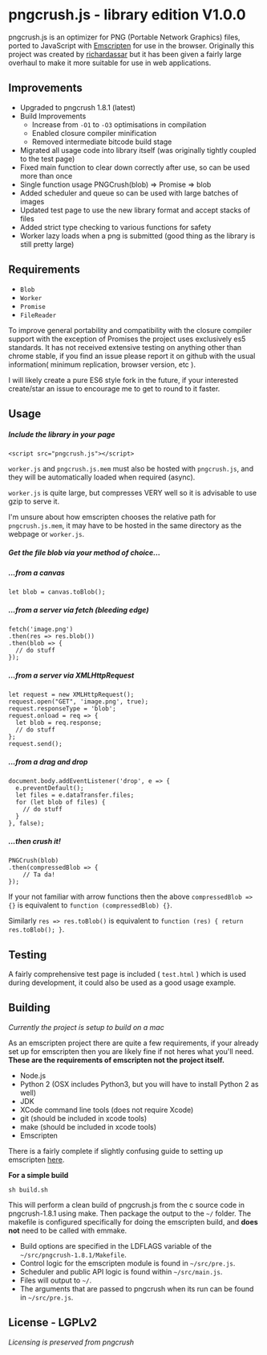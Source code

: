 # pngcrush.js - library edition V1.0.0

pngcrush.js is an optimizer for PNG (Portable Network Graphics) files, ported to JavaScript with [Emscripten](http://emscripten.org/) for use in the browser. Originally this project was created by [richardassar](http://github.com/richardassar) but it has been given a fairly large overhaul to make it more suitable for use in web applications.

## Improvements

- Upgraded to pngcrush 1.8.1 (latest)
- Build Improvements
	- Increase from `-O1` to `-O3` optimisations in compilation
	- Enabled closure compiler minification
	- Removed intermediate bitcode build stage
- Migrated all usage code into library itself (was originally tightly coupled to the test page)
- Fixed main function to clear down correctly after use, so can be used more than once
- Single function usage PNGCrush(blob) => Promise => blob
- Added scheduler and queue so can be used with large batches of images
- Updated test page to use the new library format and accept stacks of files
- Added strict type checking to various functions for safety
- Worker lazy loads when a png is submitted (good thing as the library is still pretty large)

## Requirements

- `Blob`
- `Worker`
- `Promise`
- `FileReader`

To improve general portability and compatibility with the closure compiler support with the exception of Promises the project uses exclusively es5 standards. It has not received extensive testing on anything other than chrome stable, if you find an issue please report it on github with the usual information( minimum replication, browser version, etc ).

I will likely create a pure ES6 style fork in the future, if your interested create/star an issue to encourage me to get to round to it faster.

## Usage
##### Include the library in your page
```
<script src="pngcrush.js"></script>
```
`worker.js` and `pngcrush.js.mem` must also be hosted with `pngcrush.js`, and they will be automatically loaded when required (async).

`worker.js` is quite large, but compresses VERY well so it is advisable to use gzip to serve it.

I'm unsure about how emscripten chooses the relative path for `pngcrush.js.mem`, it may have to be hosted in the same directory as the webpage or `worker.js`.
##### Get the file blob via your method of choice...

##### *...from a canvas*
```
let blob = canvas.toBlob();
```
##### *...from a server via fetch (bleeding edge)*
```
fetch('image.png')
.then(res => res.blob())
.then(blob => {
  // do stuff
});
```
##### *...from a server via XMLHttpRequest*
```
let request = new XMLHttpRequest();
request.open("GET", 'image.png', true);
request.responseType = 'blob';
request.onload = req => {
  let blob = req.response;
  // do stuff
};
request.send();
```
##### *...from a drag and drop*
```
document.body.addEventListener('drop', e => {
  e.preventDefault();
  let files = e.dataTransfer.files;
  for (let blob of files) {
    // do stuff
  }
}, false);
```
##### ...then crush it!
```
PNGCrush(blob)
.then(compressedBlob => {
	// Ta da!
});
```
If your not familiar with arrow functions then the above
`compressedBlob => {}` is equivalent to `function (compressedBlob) {}`.
	
Similarly `res => res.toBlob()` is equivalent to `function (res) { return res.toBlob(); }`.

## Testing

A fairly comprehensive test page is included ( `test.html` ) which is used during development, it could also be used as a good usage example.
 
## Building

*Currently the project is setup to build on a mac*

As an emscripten project there are quite a few requirements, if your already set up for emscripten then you are likely fine if not heres what you'll need. **These are the requirements of emscripten not the project itself.**

- Node.js
- Python 2 (OSX includes Python3, but you will have to install Python 2 as well)
- JDK
- XCode command line tools (does not require Xcode)
- git (should be included in xcode tools)
- make (should be included in xcode tools)
- Emscripten

There is a fairly complete if slightly confusing guide to setting up emscripten [here](http://kripken.github.io/emscripten-site/docs/getting_started/downloads.html).

**For a simple build**
```
sh build.sh
```
This will perform a clean build of pngcrush.js from the c source code in pngcrush-1.8.1 using make. Then package the output to the `~/` folder. The makefile is configured specifically for doing the emscripten build, and **does not** need to be called with emmake.

- Build options are specified in the LDFLAGS variable of the `~/src/pngcrush-1.8.1/Makefile`.
- Control logic for the emscripten module is found in `~/src/pre.js`.
- Scheduler and public API logic is found within `~/src/main.js`.
- Files will output to `~/`.
- The arguments that are passed to pngcrush when its run can be found in `~/src/pre.js`.

## License - LGPLv2

*Licensing is preserved from pngcrush*